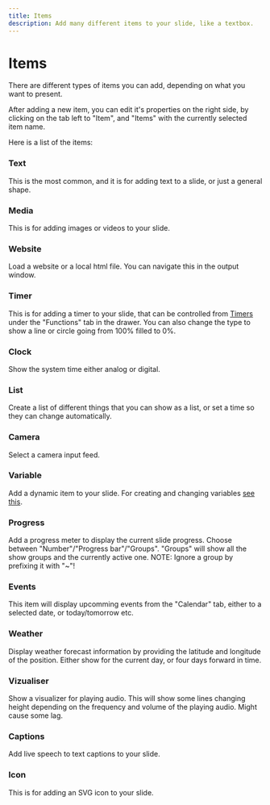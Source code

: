 ```yaml
---
title: Items
description: Add many different items to your slide, like a textbox.
---
```


# Items

There are different types of items you can add, depending on what you want to present.

After adding a new item, you can edit it's properties on the right side, by clicking on the tab left to "Item", and "Items" with the currently selected item name.

Here is a list of the items:

### Text

This is the most common, and it is for adding text to a slide, or just a general shape.

### Media

This is for adding images or videos to your slide.

### Website

Load a website or a local html file. You can navigate this in the output window.

### Timer

This is for adding a timer to your slide, that can be controlled from [Timers](./functions#timers) under the "Functions" tab in the drawer. You can also change the type to show a line or circle going from 100% filled to 0%.

### Clock

Show the system time either analog or digital.

### List

Create a list of different things that you can show as a list, or set a time so they can change automatically.

### Camera

Select a camera input feed.

### Variable

Add a dynamic item to your slide. For creating and changing variables [see this](./functions#variables).

### Progress

Add a progress meter to display the current slide progress. Choose between "Number"/"Progress bar"/"Groups". "Groups" will show all the show groups and the currently active one. NOTE: Ignore a group by prefixing it with "~"!

### Events

This item will display upcomming events from the "Calendar" tab, either to a selected date, or today/tomorrow etc.

### Weather

Display weather forecast information by providing the latitude and longitude of the position. Either show for the current day, or four days forward in time.

### Vizualiser

Show a visualizer for playing audio. This will show some lines changing height depending on the frequency and volume of the playing audio. Might cause some lag.

### Captions

Add live speech to text captions to your slide.

### Icon

This is for adding an SVG icon to your slide.
